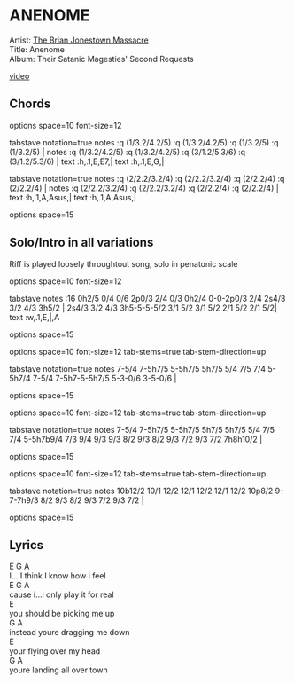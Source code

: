 # ANENOME

Artist: [The Brian Jonestown Massacre](../artists.md)  
Title: Anenome  
Album: Their Satanic Magesties' Second Requests  

[video](https://www.youtube.com/watch?v=7MoVTz-gqBk)

## Chords

<div class="vex-tabdiv"
    width=680 scale=1.0>
options space=10 font-size=12

tabstave notation=true
  notes :q (1/3.2/4.2/5) :q (1/3.2/4.2/5) :q (1/3.2/5) :q (1/3.2/5) | 
  notes :q (1/3.2/4.2/5) :q (1/3.2/4.2/5) :q (3/1.2/5.3/6) :q (3/1.2/5.3/6) |
  text :h,.1,E,E7,|
  text :h,.1,E,G,|

tabstave notation=true
  notes :q (2/2.2/3.2/4) :q (2/2.2/3.2/4) :q (2/2.2/4) :q (2/2.2/4) | 
  notes :q (2/2.2/3.2/4) :q (2/2.2/3.2/4) :q (2/2.2/4) :q (2/2.2/4) | 
  text :h,.1,A,Asus,|
  text :h,.1,A,Asus,|

options space=15

</div>

## Solo/Intro in all variations

Riff is played loosely throughtout song, solo in penatonic scale

<div class="vex-tabdiv"
    width=680 scale=1.0>

options space=10 font-size=12

tabstave
  notes :16 0h2/5 0/4 0/6 2p0/3 2/4 0/3 0h2/4 0-0-2p0/3 2/4 2s4/3 3/2 4/3 3h5/2 | 2s4/3 3/2 4/3 3h5-5-5-5/2 3/1 5/2 3/1 5/2 2/1 5/2 2/1 5/2|
  text :w,.1,E,|,A

options space=15
</div>

<div class="vex-tabdiv" width=680 scale=1.0>
options space=10 font-size=12
        tab-stems=true tab-stem-direction=up

tabstave notation=true
   notes 7-5/4 7-5h7/5 5-5h7/5 5h7/5 5/4 7/5 7/4 5-5h7/4 7-5/4 7-5h7-5-5h7/5 5-3-0/6 3-5-0/6 |

options space=15
</div>

<div class="vex-tabdiv" width=680 scale=1.0>
options space=10 font-size=12 
        tab-stems=true tab-stem-direction=up

tabstave notation=true
   notes 7-5/4 7-5h7/5 5-5h7/5 5h7/5 5h7/5 5/4 7/5 7/4 5-5h7b9/4 7/3 9/4 9/3 9/3 8/2 9/3 8/2 9/3 7/2 9/3 7/2 7h8h10/2 |

options space=15

</div>

<div class="vex-tabdiv" width=680 scale=1.0>
options space=10 font-size=12 
        tab-stems=true tab-stem-direction=up

tabstave notation=true
  notes 10b12/2 10/1 12/2 12/1 12/2 12/1 12/2 10p8/2 9-7-7h9/3 8/2 9/3 8/2 9/3 7/2 9/3 7/2 |

options space=15
</div>

## Lyrics

E G A  
I... I think I know how i feel  
E G A  
cause i...i only play it for real  
E  
you should be picking me up  
G A  
instead youre dragging me down  
E  
your flying over my head  
G A  
youre landing all over town  
